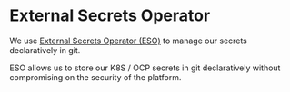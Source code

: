 # External Secrets Operator

We use [External Secrets Operator (ESO)][external secrets] to manage our secrets declaratively in git.

ESO allows us to store our K8S / OCP secrets in git declaratively without compromising on the security of the platform.

[external secrets]: https://external-secrets.io
